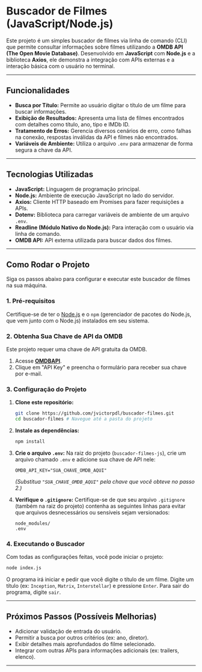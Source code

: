 # **Buscador de Filmes (JavaScript/Node.js)**

Este projeto é um simples buscador de filmes via linha de comando (CLI) que permite consultar informações sobre filmes utilizando a **OMDB API (The Open Movie Database)**. Desenvolvido em **JavaScript** com **Node.js** e a biblioteca **Axios**, ele demonstra a integração com APIs externas e a interação básica com o usuário no terminal.

-----

## **Funcionalidades**

  * **Busca por Título:** Permite ao usuário digitar o título de um filme para buscar informações.
  * **Exibição de Resultados:** Apresenta uma lista de filmes encontrados com detalhes como título, ano, tipo e IMDb ID.
  * **Tratamento de Erros:** Gerencia diversos cenários de erro, como falhas na conexão, respostas inválidas da API e filmes não encontrados.
  * **Variáveis de Ambiente:** Utiliza o arquivo `.env` para armazenar de forma segura a chave da API.

-----

## **Tecnologias Utilizadas**

  * **JavaScript:** Linguagem de programação principal.
  * **Node.js:** Ambiente de execução JavaScript no lado do servidor.
  * **Axios:** Cliente HTTP baseado em Promises para fazer requisições a APIs.
  * **Dotenv:** Biblioteca para carregar variáveis de ambiente de um arquivo `.env`.
  * **Readline (Módulo Nativo do Node.js):** Para interação com o usuário via linha de comando.
  * **OMDB API:** API externa utilizada para buscar dados dos filmes.

-----

## **Como Rodar o Projeto**

Siga os passos abaixo para configurar e executar este buscador de filmes na sua máquina.

### **1. Pré-requisitos**

Certifique-se de ter o [Node.js](https://nodejs.org/en/download/) e o `npm` (gerenciador de pacotes do Node.js, que vem junto com o Node.js) instalados em seu sistema.

### **2. Obtenha Sua Chave de API da OMDB**

Este projeto requer uma chave de API gratuita da OMDB.

1.  Acesse [**OMDBAPI**](http://www.omdbapi.com/).
2.  Clique em "API Key" e preencha o formulário para receber sua chave por e-mail.

### **3. Configuração do Projeto**

1.  **Clone este repositório:**

    ```bash
    git clone https://github.com/jvictorpdl/buscador-filmes.git
    cd buscador-filmes # Navegue até a pasta do projeto
    ```

2.  **Instale as dependências:**

    ```bash
    npm install
    ```

3.  **Crie o arquivo `.env`:**
    Na raiz do projeto (`buscador-filmes-js`), crie um arquivo chamado `.env` e adicione sua chave de API nele:

    ```env
    OMDB_API_KEY="SUA_CHAVE_OMDB_AQUI"
    ```

    *(Substitua `"SUA_CHAVE_OMDB_AQUI"` pela chave que você obteve no passo 2.)*

4.  **Verifique o `.gitignore`:**
    Certifique-se de que seu arquivo `.gitignore` (também na raiz do projeto) contenha as seguintes linhas para evitar que arquivos desnecessários ou sensíveis sejam versionados:

    ```
    node_modules/
    .env
    ```

### **4. Executando o Buscador**

Com todas as configurações feitas, você pode iniciar o projeto:

```bash
node index.js
```

O programa irá iniciar e pedir que você digite o título de um filme. Digite um título (ex: `Inception`, `Matrix`, `Interstellar`) e pressione `Enter`. Para sair do programa, digite `sair`.

-----

## **Próximos Passos (Possíveis Melhorias)**

  * Adicionar validação de entrada do usuário.
  * Permitir a busca por outros critérios (ex: ano, diretor).
  * Exibir detalhes mais aprofundados do filme selecionado.
  * Integrar com outras APIs para informações adicionais (ex: trailers, elenco).

-----
